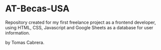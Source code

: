 # AT-Becas-USA
Repository created for my first freelance project as a frontend developer, using HTML, CSS, Javascript and Google Sheets as a database for user information.
    
by Tomas Cabrera.
